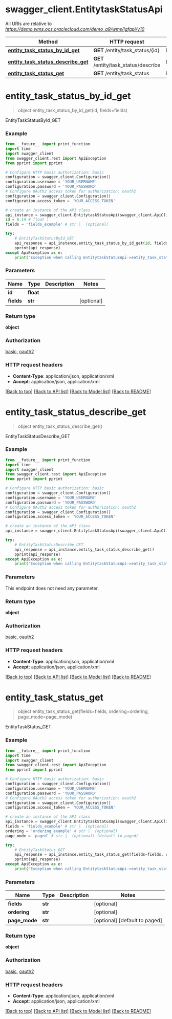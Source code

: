 # swagger_client.EntitytaskStatusApi

All URIs are relative to *https://demo.wms.ocs.oraclecloud.com/demo_a9/wms/lgfapi/v10*

Method | HTTP request | Description
------------- | ------------- | -------------
[**entity_task_status_by_id_get**](EntitytaskStatusApi.md#entity_task_status_by_id_get) | **GET** /entity/task_status/{id} | EntityTaskStatusById_GET
[**entity_task_status_describe_get**](EntitytaskStatusApi.md#entity_task_status_describe_get) | **GET** /entity/task_status/describe | EntityTaskStatusDescribe_GET
[**entity_task_status_get**](EntitytaskStatusApi.md#entity_task_status_get) | **GET** /entity/task_status | EntityTaskStatus_GET


# **entity_task_status_by_id_get**
> object entity_task_status_by_id_get(id, fields=fields)

EntityTaskStatusById_GET



### Example
```python
from __future__ import print_function
import time
import swagger_client
from swagger_client.rest import ApiException
from pprint import pprint

# Configure HTTP basic authorization: basic
configuration = swagger_client.Configuration()
configuration.username = 'YOUR_USERNAME'
configuration.password = 'YOUR_PASSWORD'
# Configure OAuth2 access token for authorization: oauth2
configuration = swagger_client.Configuration()
configuration.access_token = 'YOUR_ACCESS_TOKEN'

# create an instance of the API class
api_instance = swagger_client.EntitytaskStatusApi(swagger_client.ApiClient(configuration))
id = 8.14 # float | 
fields = 'fields_example' # str |  (optional)

try:
    # EntityTaskStatusById_GET
    api_response = api_instance.entity_task_status_by_id_get(id, fields=fields)
    pprint(api_response)
except ApiException as e:
    print("Exception when calling EntitytaskStatusApi->entity_task_status_by_id_get: %s\n" % e)
```

### Parameters

Name | Type | Description  | Notes
------------- | ------------- | ------------- | -------------
 **id** | **float**|  | 
 **fields** | **str**|  | [optional] 

### Return type

**object**

### Authorization

[basic](../README.md#basic), [oauth2](../README.md#oauth2)

### HTTP request headers

 - **Content-Type**: application/json, application/xml
 - **Accept**: application/json, application/xml

[[Back to top]](#) [[Back to API list]](../README.md#documentation-for-api-endpoints) [[Back to Model list]](../README.md#documentation-for-models) [[Back to README]](../README.md)

# **entity_task_status_describe_get**
> object entity_task_status_describe_get()

EntityTaskStatusDescribe_GET



### Example
```python
from __future__ import print_function
import time
import swagger_client
from swagger_client.rest import ApiException
from pprint import pprint

# Configure HTTP basic authorization: basic
configuration = swagger_client.Configuration()
configuration.username = 'YOUR_USERNAME'
configuration.password = 'YOUR_PASSWORD'
# Configure OAuth2 access token for authorization: oauth2
configuration = swagger_client.Configuration()
configuration.access_token = 'YOUR_ACCESS_TOKEN'

# create an instance of the API class
api_instance = swagger_client.EntitytaskStatusApi(swagger_client.ApiClient(configuration))

try:
    # EntityTaskStatusDescribe_GET
    api_response = api_instance.entity_task_status_describe_get()
    pprint(api_response)
except ApiException as e:
    print("Exception when calling EntitytaskStatusApi->entity_task_status_describe_get: %s\n" % e)
```

### Parameters
This endpoint does not need any parameter.

### Return type

**object**

### Authorization

[basic](../README.md#basic), [oauth2](../README.md#oauth2)

### HTTP request headers

 - **Content-Type**: application/json, application/xml
 - **Accept**: application/json, application/xml

[[Back to top]](#) [[Back to API list]](../README.md#documentation-for-api-endpoints) [[Back to Model list]](../README.md#documentation-for-models) [[Back to README]](../README.md)

# **entity_task_status_get**
> object entity_task_status_get(fields=fields, ordering=ordering, page_mode=page_mode)

EntityTaskStatus_GET



### Example
```python
from __future__ import print_function
import time
import swagger_client
from swagger_client.rest import ApiException
from pprint import pprint

# Configure HTTP basic authorization: basic
configuration = swagger_client.Configuration()
configuration.username = 'YOUR_USERNAME'
configuration.password = 'YOUR_PASSWORD'
# Configure OAuth2 access token for authorization: oauth2
configuration = swagger_client.Configuration()
configuration.access_token = 'YOUR_ACCESS_TOKEN'

# create an instance of the API class
api_instance = swagger_client.EntitytaskStatusApi(swagger_client.ApiClient(configuration))
fields = 'fields_example' # str |  (optional)
ordering = 'ordering_example' # str |  (optional)
page_mode = 'paged' # str |  (optional) (default to paged)

try:
    # EntityTaskStatus_GET
    api_response = api_instance.entity_task_status_get(fields=fields, ordering=ordering, page_mode=page_mode)
    pprint(api_response)
except ApiException as e:
    print("Exception when calling EntitytaskStatusApi->entity_task_status_get: %s\n" % e)
```

### Parameters

Name | Type | Description  | Notes
------------- | ------------- | ------------- | -------------
 **fields** | **str**|  | [optional] 
 **ordering** | **str**|  | [optional] 
 **page_mode** | **str**|  | [optional] [default to paged]

### Return type

**object**

### Authorization

[basic](../README.md#basic), [oauth2](../README.md#oauth2)

### HTTP request headers

 - **Content-Type**: application/json, application/xml
 - **Accept**: application/json, application/xml

[[Back to top]](#) [[Back to API list]](../README.md#documentation-for-api-endpoints) [[Back to Model list]](../README.md#documentation-for-models) [[Back to README]](../README.md)

